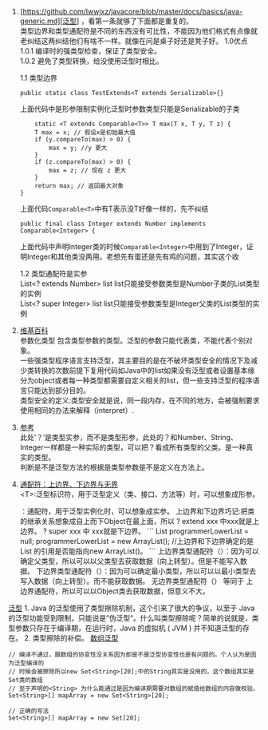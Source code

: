 1. [https://github.com/lwwjxz/javacore/blob/master/docs/basics/java-generic.md][泛型] ，看第一条就够了下面都是重复的。  
    类型边界和类型通配符是不同的东西没有可比性，不能因为他们格式有点像就老纠结这两纠结他们有啥不一样。就像在问是桌子好还是凳子好。
    1.0优点    
       1.0.1 编译时的强类型检查，保证了类型安全。     
       1.0.2 避免了类型转换，给没使用泛型时相比。      
    
    1.1 类型边界
     ```
     public static class TestExtends<T extends Serializable>{}
     ```
    上面代码中<T extends Serializable>是形参限制实例化泛型时参数类型只能是Serializable的子类    
    ```
        static <T extends Comparable<T>> T max(T x, T y, T z) {
        T max = x; // 假设x是初始最大值
        if (y.compareTo(max) > 0) {
            max = y; //y 更大
        }
        if (z.compareTo(max) > 0) {
            max = z; // 现在 z 更大
        }
        return max; // 返回最大对象
    }

    ```
    上面代码`Comparable<T>`中有T表示没T好像一样的，先不纠结    
  
    ```
    public final class Integer extends Number implements Comparable<Integer> {
    ```
    上面代码中声明Integer类的时候`Comparable<Integer>`中用到了Integer，证明Integer和其他类没两用。老想先有蛋还是先有鸡的问题，其实这个收
    
    1.2 类型通配符是实参     
    List<? extends Number> list  list只能接受参数类型是Number子类的List类型的实例    
    List<? super Integer> list list只能接受参数类型是Integer父类的List类型的实例    
    
















2. [维基百科](https://zh.wikipedia.org/wiki/%E6%B3%9B%E5%9E%8B)    
    参数化类型
    包含类型参数的类型。泛型的参数只能代表类，不能代表个别对象。     
    一些强类型程序语言支持泛型，其主要目的是在不破坏类型安全的情况下及减少类转换的次数前提下复用代码如Java中的list如果没有泛型或者设置基本缘分为object或者每一种类型都需要自定义相关的list，但一些支持泛型的程序语言只能达到部分目的。    
    类型安全的定义:类型安全就是说，同一段内存，在不同的地方，会被强制要求使用相同的办法来解释（interpret）.     


3. [参考](https://blog.csdn.net/s10461/article/details/53941091)     
    此处’？’是类型实参，而不是类型形参，此处的？和Number、String、Integer一样都是一种实际的类型，可以把？看成所有类型的父类。是一种真实的类型。   
    判断是不是泛型方法的根据是类型参数是不是定义在方法上。    

  
    
4. [通配符：上边界、下边界与无界](https://blog.csdn.net/hanchao5272/article/details/79355931)      
    \<T\>:泛型标识符，用于泛型定义（类、接口、方法等）时，可以想象成形参。     
    <?>：通配符，用于泛型实例化时，可以想象成实参。      
    上边界和下边界巧记:把类的继承关系想象成自上而下Object在最上面，所以 ? extend xxx 中xxx就是上边界。 ? super xxx 中 xxx就是下边界。 


    ```
    List<? super Programmer> programmerLowerList = null;
    programmerLowerList = new ArrayList<Worker>();
    //上边界和下边界确定的是 List<? super Programmer> 的引用是否能指向new ArrayList<Worker>()。
    
    ```
    
    上边界类型通配符（<? extends 父类型>）：因为可以确定父类型，所以可以以父类型去获取数据（向上转型）。但是不能写入数据。     
    下边界类型通配符（<? super 子类型>）：因为可以确定最小类型，所以可以以最小类型去写入数据（向上转型）。而不能获取数据。     
    无边界类型通配符（<?>） 等同于 上边界通配符<? extends Object>，所以可以以Object类去获取数据，但意义不大。      



[泛型](https://segmentfault.com/a/1190000005179142)
    1. Java 的泛型使用了类型擦除机制，这个引来了很大的争议，以至于 Java 的泛型功能受到限制，只能说是”伪泛型“。什么叫类型擦除呢？简单的说就是，类型参数只存在于编译期，在运行时，Java 的虚拟机 ( JVM ) 并不知道泛型的存在。
    2. 类型擦除的补偿。
[数组泛型](https://www.zhihu.com/question/20928981)
```
// 编译不通过，跟数组的协变性没关系因为即是不是泛型协变性也是有问题的。个人认为是因为泛型编译的
// 时候会被擦除所以new Set<String>[20];中的String其实是没用的，这个数组其实是Set类的数组
// 至于声明的<String> 为什么能通过是因为编译期需要对数组的赋值给数组的内容做校验。
Set<String>[] mapArray = new Set<String>[20];

// 正确的写法
Set<String>[] mapArray = new Set[20];


```
